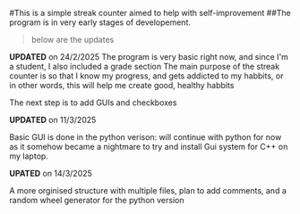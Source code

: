 #This is a simple streak counter aimed to help with self-improvement
##The program is in very early stages of developement.

> below are the updates

**UPDATED** on 24/2/2025
The program is very basic right now, and since I'm a student, I also included a grade section
The main purpose of the streak counter is so that I know my progress, and gets addicted to my habbits, or in other words, this will help me create good, healthy habbits


The next step is to add GUIs and checkboxes

**UPDATED** on 11/3/2025

Basic GUI is done in the python verison: will continue with python for now as it somehow became a nightmare to try and install
Gui system for C++ on my laptop.

**UPATED** on 14/3/2025

A more orginised structure with multiple files, plan to add comments, and a random wheel generator for the python version
